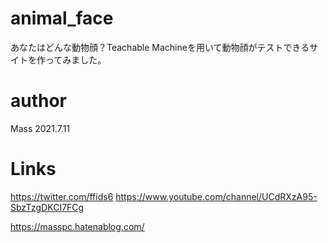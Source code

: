 # animal_face
あなたはどんな動物顔？Teachable Machineを用いて動物顔がテストできるサイトを作ってみました。

# author
Mass
2021.7.11

# Links
https://twitter.com/ffids6
https://www.youtube.com/channel/UCdRXzA95-SbzTzgDKCI7FCg

https://masspc.hatenablog.com/

